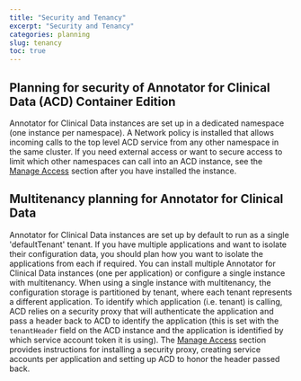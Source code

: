 ```yaml
---
title: "Security and Tenancy"
excerpt: "Security and Tenancy"
categories: planning
slug: tenancy
toc: true
---
```

## Planning for security of Annotator for Clinical Data (ACD) Container Edition

Annotator for Clinical Data instances are set up in a dedicated namespace (one instance per namespace).  A Network policy is installed that allows incoming calls to the top level ACD service from any other namespace in the same cluster.  If you need external access or want to secure access to limit which other namespaces can call into an ACD instance, see the [Manage Access](../../security/manage-access/#network-policies-with-acd) section after you have installed the instance.

## Multitenancy planning for Annotator for Clinical Data

Annotator for Clinical Data instances are set up by default to run as a single 'defaultTenant' tenant.  If you have multiple applications and want to isolate their configuration data, you should plan how you want to isolate the applications from each if required.  You can install multiple Annotator for Clinical Data instances (one per application) or configure a single instance with multitenancy.  When using a single instance with multitenancy, the configuration storage is partitioned by tenant, where each tenant represents a different application.  To identify which application (i.e. tenant) is calling, ACD relies on a security proxy that will authenticate the application and pass a header back to ACD to identify the application (this is set with the `tenantHeader` field on the ACD instance and the application is identified by which service account token it is using).   The [Manage Access](../../security/manage-access) section provides instructions for installing a security proxy, creating service accounts per application and setting up ACD to honor the header passed back.
